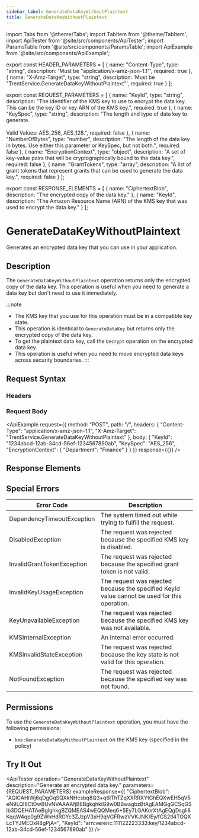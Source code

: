 ```yaml
---
sidebar_label: GenerateDataKeyWithoutPlaintext
title: GenerateDataKeyWithoutPlaintext
---
```


import Tabs from '@theme/Tabs';
import TabItem from '@theme/TabItem';
import ApiTester from '@site/src/components/ApiTester';
import ParamsTable from '@site/src/components/ParamsTable';
import ApiExample from '@site/src/components/ApiExample';

export const HEADER_PARAMETERS = [
  {
    name: "Content-Type",
    type: "string",
    description: 'Must be "application/x-amz-json-1.1"',
    required: true
  },
  {
    name: "X-Amz-Target",
    type: "string",
    description: 'Must be "TrentService.GenerateDataKeyWithoutPlaintext"',
    required: true
  }
];

export const REQUEST_PARAMETERS = [
  {
    name: "KeyId",
    type: "string",
    description: "The identifier of the KMS key to use to encrypt the data key. This can be the key ID or key ARN of the KMS key.",
    required: true
  },
  {
    name: "KeySpec",
    type: "string",
    description: "The length and type of data key to generate.<br/><br/>Valid Values: AES_256, AES_128.",
    required: false
  },
  {
    name: "NumberOfBytes",
    type: "number",
    description: "The length of the data key in bytes. Use either this parameter or KeySpec, but not both.",
    required: false
  },
  {
    name: "EncryptionContext",
    type: "object",
    description: "A set of key-value pairs that will be cryptographically bound to the data key.",
    required: false
  },
  {
    name: "GrantTokens",
    type: "array",
    description: "A list of grant tokens that represent grants that can be used to generate the data key.",
    required: false
  }
];

export const RESPONSE_ELEMENTS = [
  {
    name: "CiphertextBlob",
    description: "The encrypted copy of the data key."
  },
  {
    name: "KeyId",
    description: "The Amazon Resource Name (ARN) of the KMS key that was used to encrypt the data key."
  }
];

# GenerateDataKeyWithoutPlaintext

Generates an encrypted data key that you can use in your application.

## Description

The `GenerateDataKeyWithoutPlaintext` operation returns only the encrypted copy of the data key. This operation is useful when you need to generate a data key but don't need to use it immediately.

:::note
- The KMS key that you use for this operation must be in a compatible key state.
- This operation is identical to `GenerateDataKey` but returns only the encrypted copy of the data key.
- To get the plaintext data key, call the `Decrypt` operation on the encrypted data key.
- This operation is useful when you need to move encrypted data keys across security boundaries.
:::

## Request Syntax

### Headers

<ParamsTable parameters={HEADER_PARAMETERS} />

### Request Body

<ParamsTable parameters={REQUEST_PARAMETERS} />

<ApiExample
  request={{
    method: "POST",
    path: "/",
    headers: {
      "Content-Type": "application/x-amz-json-1.1",
      "X-Amz-Target": "TrentService.GenerateDataKeyWithoutPlaintext"
    },
    body: {
      "KeyId": "1234abcd-12ab-34cd-56ef-1234567890ab",
      "KeySpec": "AES_256",
      "EncryptionContext": {
        "Department": "Finance"
      }
    }
  }}
  response={{}}
/>

## Response Elements

<ParamsTable responseElements={RESPONSE_ELEMENTS} type="response" />

## Special Errors

| Error Code | Description |
|------------|-------------|
| DependencyTimeoutException | The system timed out while trying to fulfill the request. |
| DisabledException | The request was rejected because the specified KMS key is disabled. |
| InvalidGrantTokenException | The request was rejected because the specified grant token is not valid. |
| InvalidKeyUsageException | The request was rejected because the specified KeyId value cannot be used for this operation. |
| KeyUnavailableException | The request was rejected because the specified KMS key was not available. |
| KMSInternalException | An internal error occurred. |
| KMSInvalidStateException | The request was rejected because the key state is not valid for this operation. |
| NotFoundException | The request was rejected because the specified key was not found. |

## Permissions

To use the `GenerateDataKeyWithoutPlaintext` operation, you must have the following permissions:
- `kms:GenerateDataKeyWithoutPlaintext` on the KMS key (specified in the policy)

## Try It Out

<ApiTester
  operation="GenerateDataKeyWithoutPlaintext"
  description="Generate an encrypted data key."
  parameters={REQUEST_PARAMETERS}
  exampleResponse={{
    "CiphertextBlob": "AQICAHiWj6qDgGqSQXkNHcsbq8Q3+q6lThTZqXXRRXYtGhEQXwEH5qV5eN9LQI6CtDwBUvNVAAAAfjB8BgkqhkiG9w0BBwagbzBtAgEAMGgGCSqGSIb3DQEHATAeBglghkgBZQMEAS4wEQQMeq6+5Ey7LGAKorXtAgEQgDsgli8KqqW4qp0g9ZWnHdRGYc3ZJzpV3xH9qVGFRwzVVKJNK/Ey/fGS2tl4TOQXLcTYJMEOxR8gPjA=",
    "KeyId": "arn:verenc:111122223333:key/1234abcd-12ab-34cd-56ef-1234567890ab"
  }}
/> 